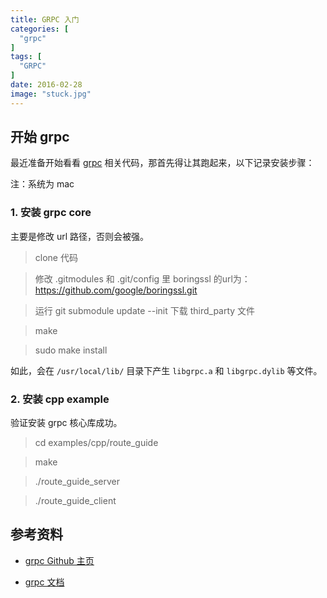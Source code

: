 ```yaml
---
title: GRPC 入门
categories: [
  "grpc"
]
tags: [
  "GRPC"
]
date: 2016-02-28
image: "stuck.jpg"
---
```


## 开始 grpc 

最近准备开始看看 [grpc](https://github.com/grpc/grpc) 相关代码，那首先得让其跑起来，以下记录安装步骤：

注：系统为 mac

### 1. 安装 grpc core

主要是修改 url 路径，否则会被强。

> clone 代码

> 修改 .gitmodules 和 .git/config 里 boringssl 的url为：https://github.com/google/boringssl.git

> 运行 git submodule update --init 下载 third_party 文件

> make

> sudo make install

如此，会在 `/usr/local/lib/` 目录下产生 `libgrpc.a` 和 `libgrpc.dylib` 等文件。

### 2. 安装 cpp example

验证安装 grpc 核心库成功。

> cd examples/cpp/route_guide

> make

> ./route_guide_server

> ./route_guide_client

## 参考资料

- [grpc Github 主页](https://github.com/grpc/grpc)

- [grpc 文档](http://www.grpc.io/docs/)



